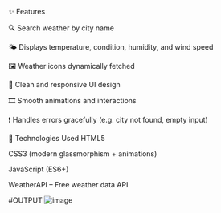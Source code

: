 ✨ Features

🔍 Search weather by city name

🌤 Displays temperature, condition, humidity, and wind speed

🖼 Weather icons dynamically fetched

🎨 Clean and responsive UI design

🎞️ Smooth animations and interactions

❗ Handles errors gracefully (e.g. city not found, empty input)


🔧 Technologies Used
HTML5

CSS3 (modern glassmorphism + animations)

JavaScript (ES6+)

WeatherAPI – Free weather data API


#OUTPUT
![image](https://github.com/user-attachments/assets/bd79d715-0044-4354-a911-bb03a1c1df42)
